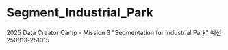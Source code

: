 # Segment_Industrial_Park

2025 Data Creator Camp - Mission 3 "Segmentation for Industrial Park"
예선 250813-251015

